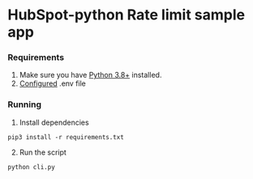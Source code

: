 # HubSpot-python Rate limit sample app

### Requirements

1. Make sure you have [Python 3.8+](https://www.python.org/downloads/) installed.
2. [Configured](https://github.com/HubSpot/sample-apps-rate-limit/blob/master/README.md#how-to-run-locally) .env file

### Running

1. Install dependencies

```
pip3 install -r requirements.txt
```

2. Run the script

```
python cli.py
```
